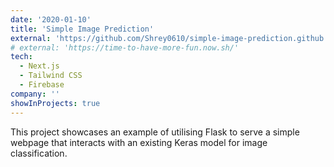 ```yaml
---
date: '2020-01-10'
title: 'Simple Image Prediction'
external: 'https://github.com/Shrey0610/simple-image-prediction.github.io'
# external: 'https://time-to-have-more-fun.now.sh/'
tech:
  - Next.js
  - Tailwind CSS
  - Firebase
company: ''
showInProjects: true
---
```


This project showcases an example of utilising Flask to serve a simple webpage that interacts with an existing Keras model for image classification.
